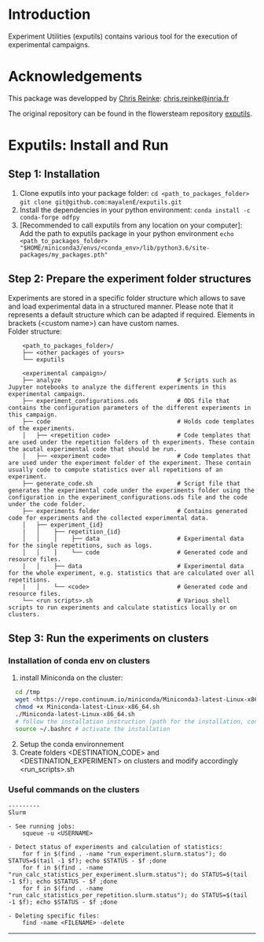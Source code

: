 
# Introduction

Experiment Utilities (exputils) contains various tool for the execution of experimental campaigns. 


# Acknowledgements

This package was developped by [Chris Reinke](http:www.scirei.net): <chris.reinke@inria.fr>


The original repository can be found in the flowersteam repository [exputils](https://github.com/flowersteam/automated_discovery_of_lenia_patterns/tree/master/autodisc/exputils).

# Exputils: Install and Run

## Step 1: Installation
1. Clone exputils into your package folder: 
`cd <path_to_packages_folder>`
`git clone git@github.com:mayalenE/exputils.git`  
2. Install the dependencies in your python environment:
`conda install -c conda-forge odfpy`
4. [Recommended to call exputils from any location on your computer]: Add the path to exputils package in your python environment
`echo <path_to_packages_folder> "$HOME/miniconda3/envs/<conda_env>/lib/python3.6/site-packages/my_packages.pth"`


## Step 2: Prepare the experiment folder structures
Experiments are stored in a specific folder structure which allows to save and load experimental data in a structured manner.
Please note that  it represents a default structure which can be adapted if required.
Elements in brackets (\<custom name>\) can have custom names.   
Folder structure:
      
        <path_to_packages_folder>/ 
        ├── <other packages of yours>
        └── exputils  

        <experimental campaign>/  
        ├── analyze                                 # Scripts such as Jupyter notebooks to analyze the different experiments in this experimental campaign.  
        ├── experiment_configurations.ods           # ODS file that contains the configuration parameters of the different experiments in this campaign.  
        ├── code                                    # Holds code templates of the experiments.  
        │   ├── <repetition code>                   # Code templates that are used under the repetition folders of th experiments. These contain the acutal experimental code that should be run.  
        │   ├── <experiment code>                   # Code templates that are used under the experiment folder of the experiment. These contain usually code to compute statistics over all repetitions of an experiment.  
        ├── generate_code.sh                        # Script file that generates the experimental code under the experiments folder using the configuration in the experiment_configurations.ods file and the code under the code folder.          
        ├── experiments folder                      # Contains generated code for experiments and the collected experimental data.
        │   ├── experiment_{id}
        |   │    ├── repetition_{id}
        │   │    │    ├── data                      # Experimental data for the single repetitions, such as logs.
        │   │    │    └── code                      # Generated code and resource files.
        |   │    ├── data                           # Experimental data for the whole experiment, e.g. statistics that are calculated over all repetitions.   
        |   │    └── <code>                         # Generated code and resource files.  
        └── <run scripts>.sh                        # Various shell scripts to run experiments and calculate statistics locally or on clusters.


## Step 3: Run the experiments on clusters
### Installation of conda env on clusters

1. install Miniconda on the cluster:
```bash
  cd /tmp
  wget <https://repo.continuum.io/miniconda/Miniconda3-latest-Linux-x86_64.sh>
  chmod +x Miniconda-latest-Linux-x86_64.sh
  ./Miniconda-latest-Linux-x86_64.sh 
  # follow the installation instruction (path for the installation, conda init: yes)
  source ~/.bashrc # activate the installation
```
2. Setup the conda environnement
3. Create folders <DESTINATION_CODE> and <DESTINATION_EXPERIMENT> on clusters and modify accordingly <run_scripts>.sh 


### Useful commands on the clusters
```
---------
Slurm

- See running jobs: 
	squeue -u <USERNAME>

- Detect status of experiments and calculation of statistics:
	for f in $(find . -name "run_experiment.slurm.status"); do STATUS=$(tail -1 $f); echo $STATUS - $f ;done
	for f in $(find . -name "run_calc_statistics_per_experiment.slurm.status"); do STATUS=$(tail -1 $f); echo $STATUS - $f ;done
	for f in $(find . -name "run_calc_statistics_per_repetition.slurm.status"); do STATUS=$(tail -1 $f); echo $STATUS - $f ;done

- Deleting specific files:
	find -name <FILENAME> -delete
```

---
